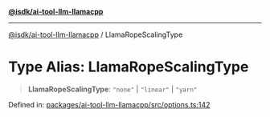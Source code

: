 [**@isdk/ai-tool-llm-llamacpp**](../README.md)

***

[@isdk/ai-tool-llm-llamacpp](../globals.md) / LlamaRopeScalingType

# Type Alias: LlamaRopeScalingType

> **LlamaRopeScalingType**: `"none"` \| `"linear"` \| `"yarn"`

Defined in: [packages/ai-tool-llm-llamacpp/src/options.ts:142](https://github.com/isdk/ai-tool-llm-llamacpp.js/blob/474332917999cc9529d7dcbcd5079ae3a0f5177d/src/options.ts#L142)

